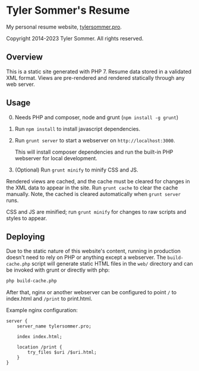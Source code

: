 Tyler Sommer's Resume
=====================

My personal resume website, [tylersommer.pro](https://tylersommer.pro).

Copyright 2014-2023 Tyler Sommer. All rights reserved.


Overview
--------

This is a static site generated with PHP 7. Resume data stored in a validated XML format. 
Views are pre-rendered and rendered statically through any web server.


Usage
-----

0. Needs PHP and composer, node and grunt (`npm install -g grunt`)
1. Run `npm install` to install javascript dependencies.
2. Run `grunt server` to start a webserver on `http://localhost:3000`.

   This will install composer dependencies and run the built-in PHP webserver for local development.
3. (Optional) Run `grunt minify` to minify CSS and JS.

Rendered views are cached, and the cache must be cleared for changes in the XML data to appear in the site. Run 
`grunt cache` to clear the cache manually. Note, the cached is cleared automatically when `grunt server` runs.

CSS and JS are minified; run `grunt minify` for changes to raw scripts and styles to appear.


Deploying
---------

Due to the static nature of this website's content, running in production doesn't need to rely on PHP or anything 
except a webserver. The `build-cache.php` script will generate static HTML files in the `web/` directory and can 
be invoked with grunt or directly with php:

```bash
php build-cache.php
```

After that, nginx or another webserver can be configured to point `/` to index.html and `/print` to print.html. 

Example nginx configuration:

```
server {
    server_name tylersommer.pro;

    index index.html;

    location /print {
        try_files $uri /$uri.html;
    }
}
```
